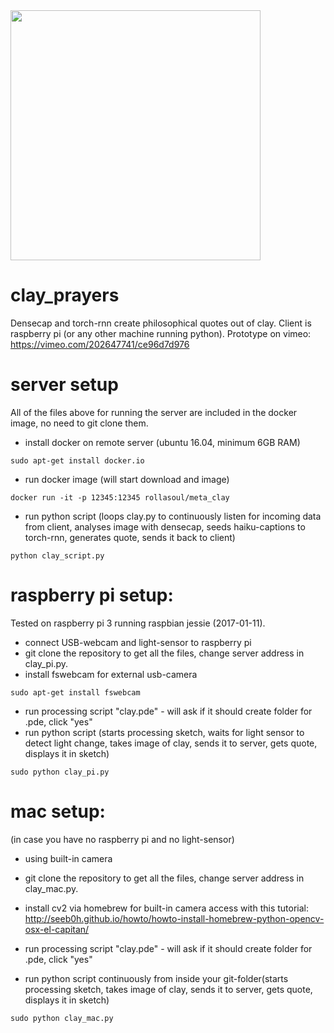 <img src="https://github.com/rollasoul/clay_prayers/blob/master/16265646_243260219456703_1608198604390170781_n.jpg" width="400">

# clay_prayers
Densecap and torch-rnn create philosophical quotes out of clay. Client is raspberry pi (or any other machine running python).
Prototype on vimeo: https://vimeo.com/202647741/ce96d7d976  

# server setup

All of the files above for running the server are included in the docker image, no need to git clone them.

- install docker on remote server (ubuntu 16.04, minimum 6GB RAM)
```
sudo apt-get install docker.io
```

- run docker image (will start download and image)
```
docker run -it -p 12345:12345 rollasoul/meta_clay
```

- run python script (loops clay.py to continuously listen for incoming data from client, analyses image with densecap, seeds haiku-captions to torch-rnn, generates quote, sends it back to client)
```
python clay_script.py
```

# raspberry pi setup:
Tested on raspberry pi 3 running raspbian jessie (2017-01-11).
- connect USB-webcam and light-sensor to raspberry pi
- git clone the repository to get all the files, change server address in clay_pi.py.
- install fswebcam for external usb-camera
```
sudo apt-get install fswebcam
```
- run processing script "clay.pde" - will ask if it should create folder for .pde, click "yes"
- run python script (starts processing sketch, waits for light sensor to detect light change, takes image of clay, sends it to server, gets quote, displays it in sketch)
```
sudo python clay_pi.py
```

# mac setup:
(in case you have no raspberry pi and no light-sensor)
- using built-in camera
- git clone the repository to get all the files, change server address in clay_mac.py.
- install cv2 via homebrew for built-in camera access with this tutorial: http://seeb0h.github.io/howto/howto-install-homebrew-python-opencv-osx-el-capitan/

- run processing script "clay.pde" - will ask if it should create folder for .pde, click "yes"
- run python script continuously from inside your git-folder(starts processing sketch, takes image of clay, sends it to server, gets quote, displays it in sketch)
```
sudo python clay_mac.py
```
